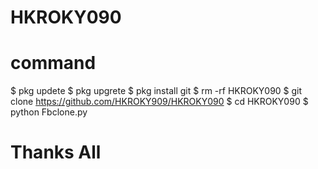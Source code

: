 # HKROKY090
# command 
$ pkg updete 
$ pkg upgrete 
$ pkg install git
$ rm -rf HKROKY090
$ git clone https://github.com/HKROKY909/HKROKY090
$ cd HKROKY090
$ python Fbclone.py

# Thanks All
